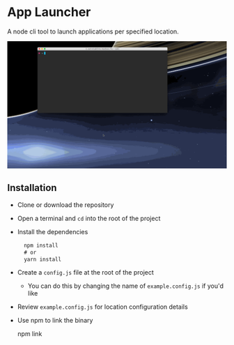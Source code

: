 # App Launcher

A node cli tool to launch applications per specified location.

![demo](readmeattachments/demo.gif)

## Installation

- Clone or download the repository
- Open a terminal and `cd` into the root of the project
- Install the dependencies

        npm install
        # or
        yarn install

- Create a `config.js` file at the root of the project
    - You can do this by changing the name of `example.config.js` if you'd like
- Review `example.config.js` for location configuration details
- Use npm to link the binary

    npm link
